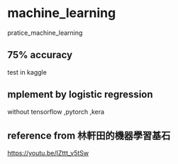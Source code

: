 # machine_learning
pratice_machine_learning

## 75% accuracy
test in kaggle
## mplement by logistic regression
 without tensorflow ,pytorch ,kera
## reference from 林軒田的機器學習基石
  https://youtu.be/IZttt_v5tSw

